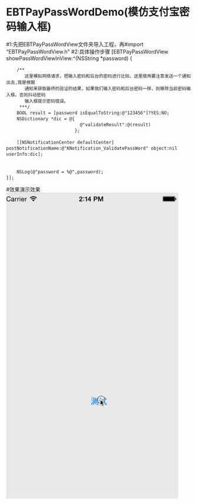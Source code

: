 # EBTPayPassWordDemo(模仿支付宝密码输入框)
#1:先把EBTPayPassWordView文件夹导入工程，再#import "EBTPayPassWordView.h"
#2:具体操作步骤
[EBTPayPassWordView showPassWordViewInView:^(NSString *password) {
        
        /**
           这里模拟网络请求，把输入密码和后台的密码进行比较。这里使用要注意发送一个通知出去,我是根据
           通知来获取最终的验证的结果，如果我们输入密码和后台密码一样，则移除当前密码输入框。否则抖动密码
           输入框提示密码错误。
         ***/
        BOOL result = [password isEqualToString:@"123456"]?YES:NO;
        NSDictionary *dic = @{
                                @"validateResult":@(result)
                              };
        
        [[NSNotificationCenter defaultCenter] postNotificationName:@"KNotification_ValidatePassWord" object:nil userInfo:dic];
        
        
        NSLog(@"password = %@",password);
    }];













#效果演示效果
![Image](https://github.com/KBvsMJ/EBTPayPassWordDemo/blob/master/demoGif/1.gif)
